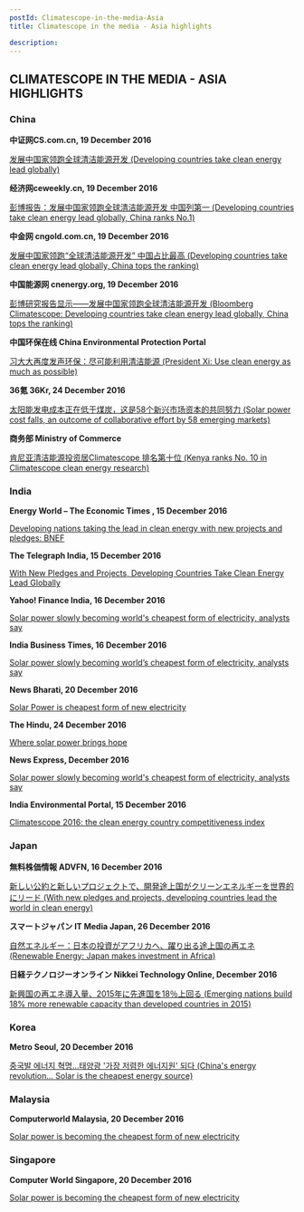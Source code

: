 ```yaml
---
postId: Climatescope-in-the-media-Asia
title: Climatescope in the media - Asia highlights

description: 
---
```

## CLIMATESCOPE IN THE MEDIA - ASIA HIGHLIGHTS

### China

<strong> 中证网CS.com.cn, 19 December 2016 </strong>

<a href="http://www.cs.com.cn/xwzx/hwxx/201612/t20161219_5127406.html">发展中国家领跑全球清洁能源开发 (Developing countries take clean energy lead globally) </a>


<strong> 经济网ceweekly.cn, 19 December 2016</strong>

<a href="http://www.ceweekly.cn/2016/1219/174726.shtml"> 彭博报告：发展中国家领跑全球清洁能源开发 中国列第一 (Developing countries take clean energy lead globally, China ranks No.1)</a>


<strong> 中金网 cngold.com.cn, 19 December 2016 </strong>

<a href="http://www.cngold.com.cn/stock/20161219d1986n108398296.html">发展中国家领跑“全球清洁能源开发” 中国占比最高 (Developing countries take clean energy lead globally, China tops the ranking) </a>


<strong>中国能源网 cnenergy.org, 19 December 2016 </strong>

<a href="http://www.cnenergy.org/hb/201612/t20161219_410044.html"> 彭博研究报告显示——发展中国家领跑全球清洁能源开发 (Bloomberg Climatescope: Developing countries take clean energy lead globally, China tops the ranking) </a>


<strong> 中国环保在线 China Environmental Protection Portal </strong>

<a href="http://www.hbzhan.com/news/detail/113661.html">习大大再度发声环保：尽可能利用清洁能源 (President Xi: Use clean energy as much as possible) </a>


<strong> 36氪 36Kr, 24 December 2016 </strong>

<a href="http://36kr.com/p/5060170.html ">太阳能发电成本正在低于煤炭，这是58个新兴市场资本的共同努力 (Solar power cost falls, an outcome of collaborative effort by 58 emerging markets) </a>


<strong> 商务部 Ministry of Commerce </strong>

<a href="http://www.mofcom.gov.cn/article/i/jyjl/k/201612/20161202320046.shtml">肯尼亚清洁能源投资居Climatescope 排名第十位 (Kenya ranks No. 10 in Climatescope clean energy research) </a>


### India

<strong> Energy World – The Economic Times , 15 December 2016</strong>

<a href="http://bit.ly/2h1BpqW ">Developing nations taking the lead in clean energy with new projects and pledges: BNEF </a>


<strong> The Telegraph India, 15 December 2016</strong>

<a href="http://bit.ly/2jqH8ZM"> With New Pledges and Projects, Developing Countries Take Clean Energy Lead Globally</a>


<strong>Yahoo! Finance India, 16 December 2016</strong>

<a href="http://bit.ly/2iacMxB "> Solar power slowly becoming world's cheapest form of electricity, analysts say</a>


<strong>India Business Times, 16 December 2016</strong>

<a href="http://bit.ly/2gLmelR "> Solar power slowly becoming world’s cheapest form of electricity, analysts say</a>


<strong> News Bharati, 20 December 2016</strong>

<a href="http://bit.ly/2hHvWtm"> Solar Power is cheapest form of new electricity</a>


<strong> The Hindu, 24 December 2016</strong>

<a href="http://bit.ly/2jj8u4d "> Where solar power brings hope</a>


<strong> News Express, December 2016</strong>

<a href="http://bit.ly/2h1Aas0">Solar power slowly becoming world's cheapest form of electricity, analysts say</a>


<strong>India Environmental Portal, 15 December 2016</strong>

<a href="http://bit.ly/2igINiR ">Climatescope 2016: the clean energy country competitiveness index</a>


### Japan

<strong>無料株価情報 ADVFN, 16 December 2016</strong>

<a href=" http://jp.advfn.com/p.php?pid=nmona&article=73150884">新しい公約と新しいプロジェクトで、開発途上国がクリーンエネルギーを世界的にリード (With new pledges and projects, developing countries lead the world in clean energy)</a>


<strong> スマートジャパン IT Media Japan, 26 December 2016</strong>

<a href=" http://www.itmedia.co.jp/smartjapan/articles/1612/26/news088.html ">自然エネルギー：日本の投資がアフリカへ、躍り出る途上国の再エネ (Renewable Energy: Japan makes investment in Africa)</a>


<strong>日経テクノロジーオンライン Nikkei Technology Online, December 2016</strong>

<a href="http://techon.nikkeibp.co.jp/atcl/news/16/122705681/">新興国の再エネ導入量、2015年に先進国を18％上回る (Emerging nations build 18% more renewable capacity than developed countries in 2015)</a>


### Korea

<strong> Metro Seoul, 20 December 2016</strong>

<a href="http://www.metroseoul.co.kr/news/newsview?newscd=2016122000180">중국발 에너지 혁명…태양광 '가장 저렴한 에너지원' 되다 (China's energy revolution… Solar is the cheapest energy source) </a>


### Malaysia

<strong> Computerworld Malaysia, 20 December 2016</strong>

<a href="http://www.computerworld.com.my/resource/industries/solar-power-is-becoming-the-cheapest-form-of-new-electricity/">Solar power is becoming the cheapest form of new electricity</a>


### Singapore

<strong> Computer World Singapore, 20 December 2016</strong>

<a href="http://www.computerworld.com.sg/resource/industries/solar-power-is-becoming-the-cheapest-form-of-new-electricity/">Solar power is becoming the cheapest form of new electricity</a>
